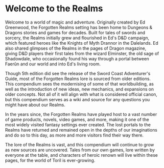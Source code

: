 # Welcome to the Realms

Welcome to a world of magic and adventure. Originally created by Ed Greenwood, the Forgotten Realms setting has been home to Dungeons & Dragons stories and games for decades. Built for tales of swords and sorcery, the Realms initially grew and flourished in Ed's D&D campaign, which featured heroes like the Knights of Myth Drannor in the Dalelands. Ed also shared glimpses of the Realms in the pages of Dragon magazine, giving D&D players their first tales from the wizard Elminster, the old sage of Shadowdale, who occasionally found his way through a portal between Faerûn and our world and into Ed's living room.

Though 5th edition did see the release of the Sword Coast Adventurer's Guide, most of the Forgotten Realms lore is sourced from older editions. This compendium sees the modernising of some of that worldbuilding, as well as the introduction of new ideas, new mechanics, and expansions on older concepts. Not all of it will align with what is considered official canon, but this compendium serves as a wiki and source for any questions you might have about our Realms.

In the years since, the Forgotten Realms have played host to a vast number of game products, novels, video games, and more, making it one of the most widely visited fantasy settings ever created. The lost portals to the Realms have returned and remained open in the depths of our imaginations and do so to this day, as more and more visitors find their way there.

The lore of the Realms is vast, and this compendium will continue to grow as new sources are uncovered. Tales from our own games, lore written by everyone at the table, and characters of heroic renown will live within these pages, for the world of Toril is ever-growing.